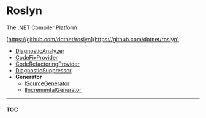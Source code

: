 # Roslyn

The .NET Compiler Platform

[https://github.com/dotnet/roslyn](https://github.com/dotnet/roslyn)

- [DiagnosticAnalyzer](https://docs.microsoft.com/dotnet/api/microsoft.codeanalysis.diagnostics.diagnosticanalyzer)
- [CodeFixProvider](https://docs.microsoft.com/dotnet/api/microsoft.codeanalysis.codefixes.codefixprovider)
- [CodeRefactoringProvider](https://docs.microsoft.com/dotnet/api/microsoft.codeanalysis.coderefactorings.coderefactoringprovider)
- [DiagnosticSuppressor](https://docs.microsoft.com/dotnet/api/microsoft.codeanalysis.diagnostics.diagnosticsuppressor)
- **Generator**
  - [ISourceGenerator](https://docs.microsoft.com/dotnet/api/microsoft.codeanalysis.isourcegenerator)
  - [IIncrementalGenerator](https://docs.microsoft.com/dotnet/api/microsoft.codeanalysis.iincrementalgenerator)

---
#### [TOC](./Content.md)
